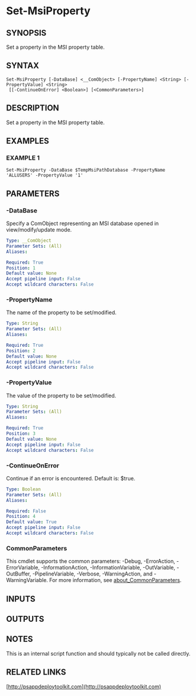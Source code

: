 ﻿---
editLink: false
isShowComments: false
external help file: PSAppDeployToolkit-help.xml
Module Name: PSAppDeployToolkit
online version: http://psappdeploytoolkit.com
schema: 2.0.0
---

# Set-MsiProperty

## SYNOPSIS
Set a property in the MSI property table.

## SYNTAX

```
Set-MsiProperty [-DataBase] <__ComObject> [-PropertyName] <String> [-PropertyValue] <String>
 [[-ContinueOnError] <Boolean>] [<CommonParameters>]
```

## DESCRIPTION
Set a property in the MSI property table.

## EXAMPLES

### EXAMPLE 1
```
Set-MsiProperty -DataBase $TempMsiPathDatabase -PropertyName 'ALLUSERS' -PropertyValue '1'
```

## PARAMETERS

### -DataBase
Specify a ComObject representing an MSI database opened in view/modify/update mode.

```yaml
Type: __ComObject
Parameter Sets: (All)
Aliases:

Required: True
Position: 1
Default value: None
Accept pipeline input: False
Accept wildcard characters: False
```

### -PropertyName
The name of the property to be set/modified.

```yaml
Type: String
Parameter Sets: (All)
Aliases:

Required: True
Position: 2
Default value: None
Accept pipeline input: False
Accept wildcard characters: False
```

### -PropertyValue
The value of the property to be set/modified.

```yaml
Type: String
Parameter Sets: (All)
Aliases:

Required: True
Position: 3
Default value: None
Accept pipeline input: False
Accept wildcard characters: False
```

### -ContinueOnError
Continue if an error is encountered.
Default is: $true.

```yaml
Type: Boolean
Parameter Sets: (All)
Aliases:

Required: False
Position: 4
Default value: True
Accept pipeline input: False
Accept wildcard characters: False
```

### CommonParameters
This cmdlet supports the common parameters: -Debug, -ErrorAction, -ErrorVariable, -InformationAction, -InformationVariable, -OutVariable, -OutBuffer, -PipelineVariable, -Verbose, -WarningAction, and -WarningVariable. For more information, see [about_CommonParameters](http://go.microsoft.com/fwlink/?LinkID=113216).

## INPUTS

## OUTPUTS

## NOTES
This is an internal script function and should typically not be called directly.

## RELATED LINKS

[http://psappdeploytoolkit.com](http://psappdeploytoolkit.com)

